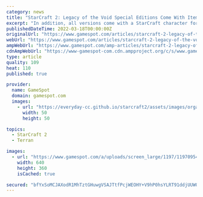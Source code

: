 ```yaml
---
category: news
title: "StarCraft 2: Legacy of the Void Special Editions Come With Items for Other Games"
excerpt: "In addition, all versions come with a StarCraft character for Heroes of the Storm to be announced later. Preorders for the standard, Deluxe, and Collector's Editions are open now. The Standard ..."
publishedDateTime: 2022-03-18T00:00:00Z
originalUrl: "https://www.gamespot.com/articles/starcraft-2-legacy-of-the-void-special-editions-co/1100-6428926/"
webUrl: "https://www.gamespot.com/articles/starcraft-2-legacy-of-the-void-special-editions-co/1100-6428926/"
ampWebUrl: "https://www.gamespot.com/amp-articles/starcraft-2-legacy-of-the-void-special-editions-co/1100-6428926/"
cdnAmpWebUrl: "https://www-gamespot-com.cdn.ampproject.org/c/s/www.gamespot.com/amp-articles/starcraft-2-legacy-of-the-void-special-editions-co/1100-6428926/"
type: article
quality: 109
heat: 110
published: true

provider:
  name: GameSpot
  domain: gamespot.com
  images:
    - url: "https://everyday-cc.github.io/starcraft2/assets/images/organizations/gamespot.com-50x50.jpg"
      width: 50
      height: 50

topics:
  - StarCraft 2
  - Terran

images:
  - url: "https://www.gamespot.com/a/uploads/screen_large/1197/11970954/2888805-e32015-youtube--video-template.jpg"
    width: 640
    height: 360
    isCached: true

secured: "bfYxSoMCJAXodR1MhTztGHuwgVSAJTtfPcjWEOHY+V9hP0hsYLRT91ddjUUWOLerAh+dVJFpdUYAN21+lauTeYXumcoALeVREIPRkfaUJiyLvdwIXdV8SxuusRK4yIJH0tbZpO3gXgiHr27KFEhTyREbcWgeNLKVl9oOrkrs7P6Qs2vM/MGnrbgSACYMcZYjvkEq3njE9a4DKn44Zo4Q6Ghz3CpjRKh++qd+xrjp1lyt+adhoSIHD3DTqo0x3gNOx4LfKkKS91Vg5DT3gYbv5T8WpwKNYEd5ivYwB28HOS8GyxASteahY1RoqWwt1d4s/zlvR3/u2wBQ3DpFBUoNsXhrkRwInt5IFLsB0sQ5XxA=;sii06Itbga3Jq2tZGEgWqQ=="
---
```


